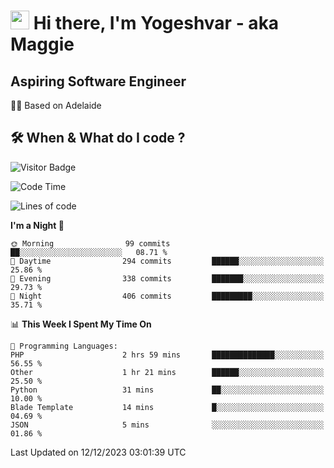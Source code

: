 <h1><img src="https://emojis.slackmojis.com/emojis/images/1531849430/4246/blob-sunglasses.gif?1531849430" width="30"/> Hi there, I'm Yogeshvar - aka Maggie</h1>

## Aspiring Software Engineer
🏂🏻  Based on Adelaide 

## 🛠 When & What do I code ?  

![Visitor Badge](https://visitor-badge.feriirawann.repl.co?username=yogeshvar&repo=yogeshvar&label=Visitors&style=plastic&color=%23457BFF&contentType=svg)

<!--START_SECTION:waka-->
![Code Time](http://img.shields.io/badge/Code%20Time-2%2C412%20hrs%203%20mins-blue)

![Lines of code](https://img.shields.io/badge/From%20Hello%20World%20I%27ve%20Written-4.0%20million%20lines%20of%20code-blue)

**I'm a Night 🦉** 

```text
🌞 Morning                99 commits          ██░░░░░░░░░░░░░░░░░░░░░░░   08.71 % 
🌆 Daytime                294 commits         ██████░░░░░░░░░░░░░░░░░░░   25.86 % 
🌃 Evening                338 commits         ███████░░░░░░░░░░░░░░░░░░   29.73 % 
🌙 Night                  406 commits         █████████░░░░░░░░░░░░░░░░   35.71 % 
```


📊 **This Week I Spent My Time On** 

```text
💬 Programming Languages: 
PHP                      2 hrs 59 mins       ██████████████░░░░░░░░░░░   56.55 % 
Other                    1 hr 21 mins        ██████░░░░░░░░░░░░░░░░░░░   25.50 % 
Python                   31 mins             ██░░░░░░░░░░░░░░░░░░░░░░░   10.00 % 
Blade Template           14 mins             █░░░░░░░░░░░░░░░░░░░░░░░░   04.69 % 
JSON                     5 mins              ░░░░░░░░░░░░░░░░░░░░░░░░░   01.86 % 
```


 Last Updated on 12/12/2023 03:01:39 UTC
<!--END_SECTION:waka-->
